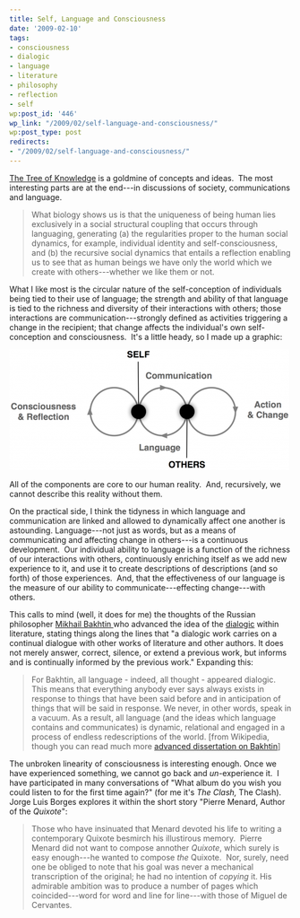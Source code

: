```yaml
---
title: Self, Language and Consciousness
date: '2009-02-10'
tags:
- consciousness
- dialogic
- language
- literature
- philosophy
- reflection
- self
wp:post_id: '446'
wp_link: "/2009/02/self-language-and-consciousness/"
wp:post_type: post
redirects:
- "/2009/02/self-language-and-consciousness/"
---
```


[The Tree of Knowledge](http://www.amazon.com/Tree-Knowledge-Humberto-R-Maturana/dp/0877736421?tag=particculturf-20) is a goldmine of concepts and ideas.  The most interesting parts are at the end---in discussions of society, communications and language.

>

> What biology shows us is that the uniqueness of being human lies exclusively in a social structural coupling that occurs through languaging, generating (a) the regularities proper to the human social dynamics, for example, individual identity and self-consciousness, and (b) the recursive social dynamics that entails a reflection enabling us to see that as human beings we have only the world which we create with others---whether we like them or not.

What I like most is the circular nature of the self-conception of individuals being tied to their use of language; the strength and ability of that language is tied to the richness and diversity of their interactions with others; those interactions are communication---strongly defined as activities triggering a change in the recipient; that change affects the individual's own self-conception and consciousness.  It's a little heady, so I made up a graphic:

![Self, Language and Communication](2009-02-10-Self-Language-and-Consciousness/language-self-communication-500x215.png "Self, Language and Communication")

All of the components are core to our human reality.  And, recursively, we cannot describe this reality without them.

On the practical side, I think the tidyness in which language and communication are linked and allowed to dynamically affect one another is astounding. Language---not just as words, but as a means of communicating and affecting change in others---is a continuous development.  Our individual ability to language is a function of the richness of our interactions with others, continuously enriching itself as we add new experience to it, and use it to create descriptions of descriptions (and so forth) of those experiences.  And, that the effectiveness of our language is the measure of our ability to communicate---effecting change---with others.

This calls to mind (well, it does for me) the thoughts of the Russian philosopher [Mikhail Bakhtin ](http://en.wikipedia.org/wiki/Bakhtin)who advanced the idea of the [dialogic](http://en.wikipedia.org/wiki/Dialogic) within literature, stating things along the lines that "a dialogic work carries on a continual dialogue with other works of literature and other authors. It does not merely answer, correct, silence, or extend a previous work, but informs and is continually informed by the previous work." Expanding this:

>

> For Bakhtin, all language - indeed, all thought - appeared dialogic. This means that everything anybody ever says always exists in response to things that have been said before and in anticipation of things that will be said in response. We never, in other words, speak in a vacuum. As a result, all language (and the ideas which language contains and communicates) is dynamic, relational and engaged in a process of endless redescriptions of the world. [from Wikipedia, though you can read much more [advanced dissertation on Bakhtin](http://www.public.iastate.edu/~honeyl/bakhtin/thesis.html)]

The unbroken linearity of consciousness is interesting enough. Once we have experienced something, we cannot go back and _un_-experience it.  I have participated in many conversations of "What album do you wish you could listen to for the first time again?" (for me it's _The Clash,_ The Clash). Jorge Luis Borges explores it within the short story "Pierre Menard, Author of the _Quixote_":

>

> Those who have insinuated that Menard devoted his life to writing a contemporary Quixote besmirch his illustirous memory.  Pierre Menard did not want to compose annother _Quixote_, which surely is easy enough---he wanted to compose _the_ Quixote.  Nor, surely, need one be obliged to note that his goal was never a mechanical transcription of the original; he had no intention of _copying_ it. His admirable ambition was to produce a number of pages which coincided---word for word and line for line---with those of Miguel de Cervantes.
